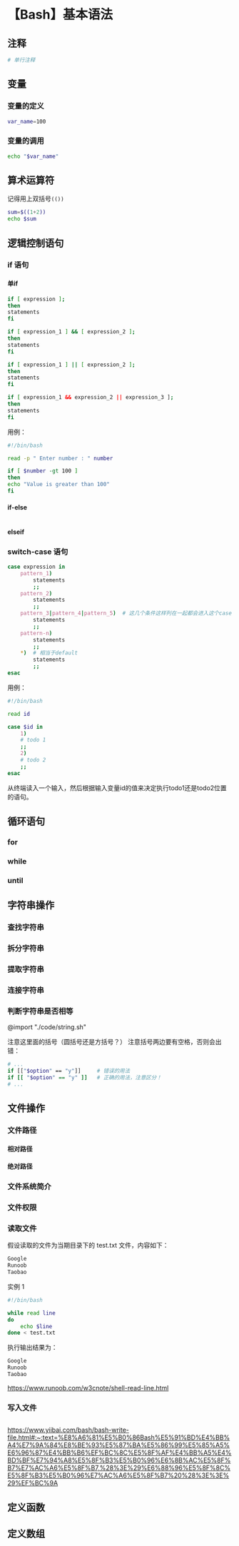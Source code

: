 # 【Bash】基本语法

## 注释

```bash
# 单行注释
```

## 变量

### 变量的定义

```bash
var_name=100
```

### 变量的调用

```bash
echo "$var_name"
```

## 算术运算符

记得用上双括号`(())`

```bash
sum=$((1+2))
echo $sum
```

## 逻辑控制语句

### if 语句

#### 单if

```bash
if [ expression ];  
then  
statements  
fi
```

```bash
if [ expression_1 ] && [ expression_2 ];  
then  
statements  
fi
```

```bash
if [ expression_1 ] || [ expression_2 ];  
then  
statements  
fi
```

```bash
if [ expression_1 && expression_2 || expression_3 ];  
then  
statements  
fi
```

用例：

```bash
#!/bin/bash  

read -p " Enter number : " number  

if [ $number -gt 100 ]  
then  
echo "Value is greater than 100"  
fi
```

#### if-else

```bash

```

#### elseif



### switch-case 语句

```bash
case expression in  
    pattern_1)  
        statements  
        ;;  
    pattern_2)  
        statements  
        ;;  
    pattern_3|pattern_4|pattern_5)  # 这几个条件这样列在一起都会进入这个case分支
        statements  
        ;;  
    pattern-n)  
        statements  
        ;;  
    *)  # 相当于default
        statements  
        ;;  
esac
```

用例：

```bash
#!/bin/bash

read id

case $id in
    1)
    # todo 1
    ;;
    2)
    # todo 2
    ;;
esac
```

从终端读入一个输入，然后根据输入变量id的值来决定执行todo1还是todo2位置的语句。

## 循环语句

### for

### while

### until

## 字符串操作

### 查找字符串

### 拆分字符串

### 提取字符串

### 连接字符串

### 判断字符串是否相等

@import "./code/string.sh"

注意这里面的括号（圆括号还是方括号？）
注意括号两边要有空格，否则会出错：

```bash
# ...
if [["$option" == "y"]]     # 错误的用法
if [[ "$option" == "y" ]]   # 正确的用法，注意区分！
# ...
```

## 文件操作

### 文件路径

#### 相对路径

#### 绝对路径

### 文件系统简介

### 文件权限

### 读取文件

假设读取的文件为当期目录下的 test.txt 文件，内容如下：

```bash
Google 
Runoob
Taobao
```

实例 1
```bash
#!/bin/bash

while read line
do
    echo $line
done < test.txt
```

执行输出结果为：

```bash
Google
Runoob
Taobao
```

https://www.runoob.com/w3cnote/shell-read-line.html

### 写入文件

```bash

```

https://www.yiibai.com/bash/bash-write-file.html#:~:text=%E8%A6%81%E5%B0%86Bash%E5%91%BD%E4%BB%A4%E7%9A%84%E8%BE%93%E5%87%BA%E5%86%99%E5%85%A5%E6%96%87%E4%BB%B6%EF%BC%8C%E5%8F%AF%E4%BB%A5%E4%BD%BF%E7%94%A8%E5%8F%B3%E5%B0%96%E6%8B%AC%E5%8F%B7%E7%AC%A6%E5%8F%B7,%28%3E%29%E6%88%96%E5%8F%8C%E5%8F%B3%E5%B0%96%E7%AC%A6%E5%8F%B7%20%28%3E%3E%29%EF%BC%9A

## 定义函数

## 定义数组
